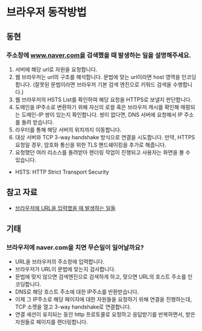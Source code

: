 # 브라우저 동작방법

## 동현

### 주소창에 www.naver.com을 검색했을 때 발생하는 일을 설명해주세요.

1. 서버에 해당 url로 자원을 요청합니다.
2. 웹 브라우저는 url의 구조를 해석합니다. 문법에 맞는 url이라면 host 영역을 인코딩합니다. (잘못된 문법이라면 브라우저 기본 검색 엔진으로 키워드 검색을 수행합니다.)
3. 웹 브라우저의 HSTS List를 확인하여 해당 요청을 HTTPS로 보낼지 판단합니다.
4. 도메인을 IP주소로 변환하기 위해 자신의 로컬 혹은 브라우저 캐시를 확인해 매핑되는 도메인-IP 쌍이 있는지 확인합니다. 쌍이 없다면, DNS 서버에 요청해서 IP 주소를 돌려 받습니다.
5. 라우터를 통해 해당 서버의 위치까지 이동합니다.
6. 대상 서버와 TCP 3-way handshake 방식으로 연결을 시도합니다. 만약, HTTPS 요청일 경우, 암호화 통신을 위한 TLS 핸드쉐이킹을 추가로 해줍니다.
7. 요청했던 여러 리소스를 돌려받아 렌더링 작업이 진행되고 사용자는 화면을 볼 수 있습니다.

- HSTS: HTTP Strict Transport Security

## 참고 자료

- [브라우저에 URL을 입력했을 때 발생하는 일들](https://deveric.tistory.com/97)



## 기태

### 브라우저에 naver.com을 치면 무슨일이 일어날까요?

- URL을 브라우저의 주소창에 입력합니다.
- 브라우저가 URL이 문법에 맞는지 검사합니다.
- 문법에 맞지 않으면 검색엔진으로 검색하게 하고, 맞으면 URL의 호스트 주소를 인코딩합니다.
- DNS로 해당 호스트 주소에 대한 IP주소를 반환받습니다.
- 이제 그 IP주소로 해당 페이지에 대한 자원들을 요청하기 위해 연결을 진행하는데, TCP 소켓을 열고 3-way handshake로 연결합니다.
- 연결 세션이 유지되는 동안 http 프로토콜로 요청하고 응답받기를 반복하면서, 받은 자원들로 페이지를 렌더링합니다.
